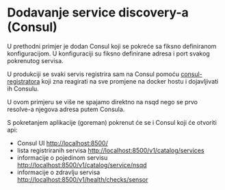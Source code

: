 # Dodavanje service discovery-a (Consul)

U prethodni primjer je dodan Consul koji se pokreće sa fiksno definiranom konfiguracijom. U konfiguraciji su fiksno definirane adresa i port svakog pokrenutog servisa.

U produkciji se svaki servis registrira sam na Consul pomoću [consul-registratora](https://github.com/gliderlabs/registrator) koji zna reagirati na sve promjene na docker hostu i dojavljivati ih Consulu.

U ovom primjeru se više ne spajamo direktno na nsqd nego se prvo resolve-a njegova adresa putem Consula.

S pokretanjem aplikacije (goreman) pokrenut će se i Consul koji će otvoriti api:

- Consul UI <http://localhost:8500/>
- lista registriranih servisa <http://localhost:8500/v1/catalog/services>
- informacije o pojedinom servisu <http://localhost:8500/v1/catalog/service/nsqd>
- informacije o zdravlju servisa <http://localhost:8500/v1/health/checks/sensor>
